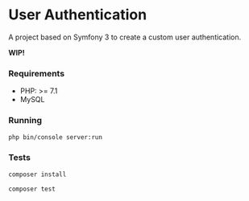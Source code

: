 User Authentication
========================

A project based on Symfony 3 to create a custom user authentication.

**WIP!**

### Requirements

- PHP: >= 7.1
- MySQL

### Running
```bash
php bin/console server:run
```

### Tests
```bash
composer install

composer test
```
